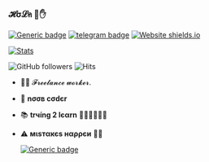 ### 𝓗σ𝓛ค  💜✋

[![Generic badge](https://img.shields.io/badge/REACHME-@-<COLOR>.svg)](https://github.com/stillswipin) [![telegram badge](https://img.shields.io/badge/🅼คгςยรㅤ🅷๏ɭɭ๏ฬคY-30302f?style=flat&logo=telegram)](https://telegram.dog/stillswipin) [![Website shields.io](https://img.shields.io/website-up-down-green-red/http/shields.io.svg)](https://visi.tk/stillswipin)

[![Stats](https://github-readme-stats.vercel.app/api?5006690476:AAEl9jsV6KANILyJdGfOQg2cQQRKXX4a8vA=Stillswipn&hide=prs&count_private=true&show_icons=true&theme=algolia)](https://github.com/anuraghazra/github-readme-stats)


                
![GitHub followers](https://img.shields.io/github/followers/stillswipin?style=social)     ![Hits](https://hits.seeyoufarm.com/api/count/incr/badge.svg?url=https://github.com/stillswipn/)

- 👨‍💼 𝓕𝓻𝓮𝓮𝓵𝓪𝓷𝓬𝓮  𝔀𝓸𝓻𝓴𝓮𝓻.
- 🌚 <b>nσσв cσdєr</b>
- 📚 <b>trчíng 2 lєαrn</b> 🚶🏻‍♂️🚶🏻‍♂️
- ⚠️ <b>мιѕтαкєѕ нαρρєи</b> 🤷‍♂️

  [![Generic badge](https://img.shields.io/badge/AnyㅤDσυႦƚʂ..ㅤping@-TroJanzSupport-RED.svg)](https://telegram.dog/TroJanzSupport)
